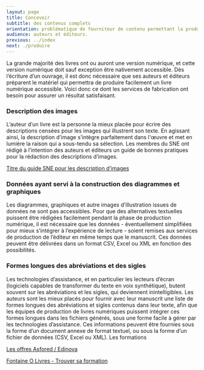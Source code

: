 ```yaml
---
layout: page
title: Concevoir
subtitle: des contenus complets
orientation: problématique de fourniteur de contenu permettant la production de livres numériques accessibles. pas de document de référence, donc un texte simple pour le moment, et un unique lien pour le guide SNE.
audience: auteurs et éditeurs.
previous: ../index
next: ./produire
---
```


La grande majorité des livres ont ou auront une version numérique, et cette version numérique doit sauf exception être nativement accessible. Dès l’écriture d’un ouvrage, il est donc nécessaire que ses auteurs et éditeurs préparent le matériel qui permettra de produire facilement un livre numérique accessible.
Voici donc ce dont les services de fabrication ont besoin pour assurer un résultat satisfaisant.

### Description des images

L’auteur d’un livre est la personne la mieux placée pour écrire des descriptions censées pour les images qui illustrent son texte. En agissant ainsi, la description d’image s’intègre parfaitement dans l'œuvre et met en lumière la raison qui a sous-tendu sa sélection.
Les membres du SNE ont rédigé à l’intention des auteurs et éditeurs un guide de bonnes pratiques pour la rédaction des descriptions d’images.

<a href="#" class="link color_orange">Titre du guide SNE pour les description d’images</a>

### Données ayant servi à la construction des diagrammes et graphiques

Les diagrammes, graphiques et autre images d’illustration issues de données ne sont pas accessibles. Pour que des alternatives textuelles puissent être rédigées facilement pendant la phase de production numérique, il est nécessaire que les données - éventuellement simplifiées pour mieux s’intégrer à l’expérience de lecture -
soient remises aux services de production de l’éditeur en même temps que le manuscrit.
Ces données peuvent être délivrées dans un format CSV, Excel ou XML en fonction des possibilités.

### Formes longues des abréviations et des sigles

Les technologies d’assistance, et en particulier les lecteurs d’écran (logiciels capables de transformer du texte en voix synthétique), butent souvent sur les abréviations et les sigles, qui deviennent inintelligibles. Les auteurs sont les mieux placés pour fournir avec leur manuscrit une liste de formes longues des abréviations et sigles contenus dans leur texte, afin que les équipes de production de livres numériques puissent intégrer ces formes longues dans les fichiers générés, sous une forme facile à gérer par les technologies d’assistance. Ces informations peuvent être fournies sous la forme d’un document annexe de format textuel, ou sous la forme d’un fichier de données (CSV, Excel ou XML). Les formations

<a href="https://asfored.org/edinovo/notre-offre/" class="link color_orange">Les offres Asfored / Edinova</a>

<a href="https://www.fontaineolivres.com/formations/trouver-sa-formation?q=accessibilit%C3%A9" class="link color_orange">Fontaine O Livres - Trouver sa formation</a>
